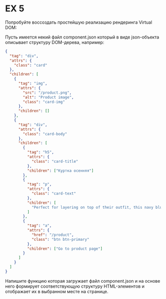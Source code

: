 # EX 5

Попробуйте воссоздать простейшую реализацию рендеринга Virtual DOM:

Пусть имеется некий файл component.json который в виде json-объекта описывает структуру DOM-дерева, например:

```json
{
  "tag": "div",
  "attrs": {
    "class": "card"
  },
  "children": [
    {
      "tag": "img",
      "attrs": {
        "src": "/product.png",
        "alt": "Product image",
        "class": "card-img"
      },
      "children": []
    },
    {
      "tag": "div",
      "attrs": {
        "class": "card-body"
      },
      "children": [
        {
          "tag": "h5",
          "attrs": {
            "class": "card-title"
          },
          "children": ["Куртка осенняя"]
        },
        {
          "tag": "p",
          "attrs": {
            "class": "card-text"
          },
          "children": [
            "Perfect for layering on top of their outfit, this navy blue printed midweight coat features a warm quilted wadding with a shower resistant finish to protect them from the elements"
          ]
        },
        {
          "tag": "a",
          "attrs": {
            "href": "/product",
            "class": "btn btn-primary"
          },
          "children": ["Go to product page"]
        }
      ]
    }
  ]
}
```

Напишите функцию которая загружает файл component.json и на основе него формирует соответствующую структуру HTML-элементов и отображает их в выбранном месте на странице.